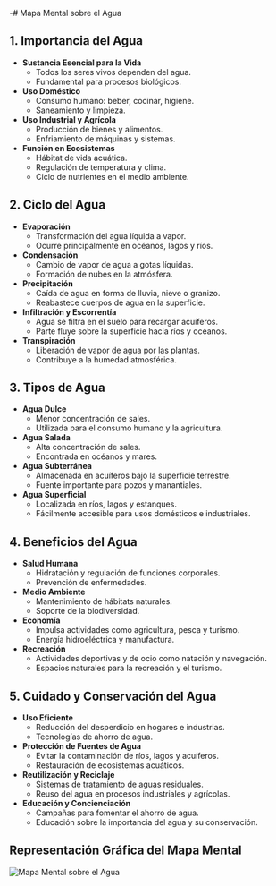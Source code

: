 -# Mapa Mental sobre el Agua

## 1. Importancia del Agua
- **Sustancia Esencial para la Vida**
  - Todos los seres vivos dependen del agua.
  - Fundamental para procesos biológicos.
- **Uso Doméstico**
  - Consumo humano: beber, cocinar, higiene.
  - Saneamiento y limpieza.
- **Uso Industrial y Agrícola**
  - Producción de bienes y alimentos.
  - Enfriamiento de máquinas y sistemas.
- **Función en Ecosistemas**
  - Hábitat de vida acuática.
  - Regulación de temperatura y clima.
  - Ciclo de nutrientes en el medio ambiente.

## 2. Ciclo del Agua
- **Evaporación**
  - Transformación del agua líquida a vapor.
  - Ocurre principalmente en océanos, lagos y ríos.
- **Condensación**
  - Cambio de vapor de agua a gotas líquidas.
  - Formación de nubes en la atmósfera.
- **Precipitación**
  - Caída de agua en forma de lluvia, nieve o granizo.
  - Reabastece cuerpos de agua en la superficie.
- **Infiltración y Escorrentía**
  - Agua se filtra en el suelo para recargar acuíferos.
  - Parte fluye sobre la superficie hacia ríos y océanos.
- **Transpiración**
  - Liberación de vapor de agua por las plantas.
  - Contribuye a la humedad atmosférica.

## 3. Tipos de Agua
- **Agua Dulce**
  - Menor concentración de sales.
  - Utilizada para el consumo humano y la agricultura.
- **Agua Salada**
  - Alta concentración de sales.
  - Encontrada en océanos y mares.
- **Agua Subterránea**
  - Almacenada en acuíferos bajo la superficie terrestre.
  - Fuente importante para pozos y manantiales.
- **Agua Superficial**
  - Localizada en ríos, lagos y estanques.
  - Fácilmente accesible para usos domésticos e industriales.

## 4. Beneficios del Agua
- **Salud Humana**
  - Hidratación y regulación de funciones corporales.
  - Prevención de enfermedades.
- **Medio Ambiente**
  - Mantenimiento de hábitats naturales.
  - Soporte de la biodiversidad.
- **Economía**
  - Impulsa actividades como agricultura, pesca y turismo.
  - Energía hidroeléctrica y manufactura.
- **Recreación**
  - Actividades deportivas y de ocio como natación y navegación.
  - Espacios naturales para la recreación y el turismo.

## 5. Cuidado y Conservación del Agua
- **Uso Eficiente**
  - Reducción del desperdicio en hogares e industrias.
  - Tecnologías de ahorro de agua.
- **Protección de Fuentes de Agua**
  - Evitar la contaminación de ríos, lagos y acuíferos.
  - Restauración de ecosistemas acuáticos.
- **Reutilización y Reciclaje**
  - Sistemas de tratamiento de aguas residuales.
  - Reuso del agua en procesos industriales y agrícolas.
- **Educación y Concienciación**
  - Campañas para fomentar el ahorro de agua.
  - Educación sobre la importancia del agua y su conservación.

## Representación Gráfica del Mapa Mental

![Mapa Mental sobre el Agua](https://example.com/mindmap-water.png)